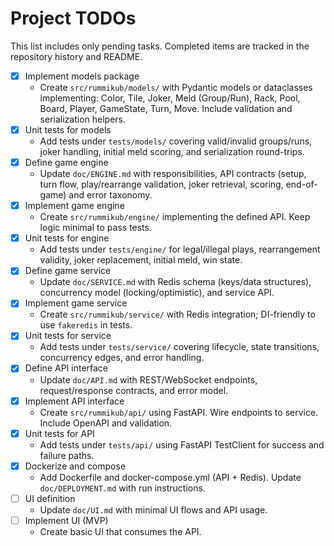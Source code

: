 # Project TODOs

This list includes only pending tasks. Completed items are tracked in the repository history and README.

- [x] Implement models package
  - Create `src/rummikub/models/` with Pydantic models or dataclasses implementing: Color, Tile, Joker, Meld (Group/Run), Rack, Pool, Board, Player, GameState, Turn, Move. Include validation and serialization helpers.
- [x] Unit tests for models
  - Add tests under `tests/models/` covering valid/invalid groups/runs, joker handling, initial meld scoring, and serialization round-trips.
- [x] Define game engine
  - Update `doc/ENGINE.md` with responsibilities, API contracts (setup, turn flow, play/rearrange validation, joker retrieval, scoring, end-of-game) and error taxonomy.
- [x] Implement game engine
  - Create `src/rummikub/engine/` implementing the defined API. Keep logic minimal to pass tests.
- [x] Unit tests for engine
  - Add tests under `tests/engine/` for legal/illegal plays, rearrangement validity, joker replacement, initial meld, win state.
- [x] Define game service
  - Update `doc/SERVICE.md` with Redis schema (keys/data structures), concurrency model (locking/optimistic), and service API.
- [x] Implement game service
  - Create `src/rummikub/service/` with Redis integration; DI-friendly to use `fakeredis` in tests.
- [x] Unit tests for service
  - Add tests under `tests/service/` covering lifecycle, state transitions, concurrency edges, and error handling.
- [x] Define API interface
  - Update `doc/API.md` with REST/WebSocket endpoints, request/response contracts, and error model.
- [x] Implement API interface
  - Create `src/rummikub/api/` using FastAPI. Wire endpoints to service. Include OpenAPI and validation.
- [x] Unit tests for API
  - Add tests under `tests/api/` using FastAPI TestClient for success and failure paths.
- [x] Dockerize and compose
  - Add Dockerfile and docker-compose.yml (API + Redis). Update `doc/DEPLOYMENT.md` with run instructions.
- [ ] UI definition
  - Update `doc/UI.md` with minimal UI flows and API usage.
- [ ] Implement UI (MVP)
  - Create basic UI that consumes the API.
